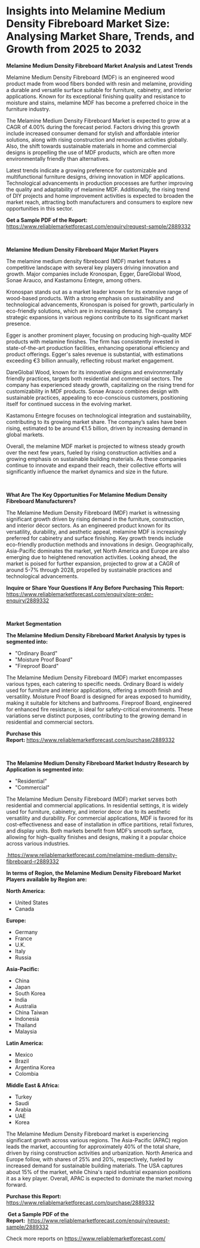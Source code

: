 <p><h1>Insights into Melamine Medium Density Fibreboard Market Size: Analysing Market Share, Trends, and Growth from 2025 to 2032</h1></p><p><strong>Melamine Medium Density Fibreboard Market Analysis and Latest Trends</strong></p>
<p><p>Melamine Medium Density Fibreboard (MDF) is an engineered wood product made from wood fibers bonded with resin and melamine, providing a durable and versatile surface suitable for furniture, cabinetry, and interior applications. Known for its exceptional finishing quality and resistance to moisture and stains, melamine MDF has become a preferred choice in the furniture industry.</p><p>The Melamine Medium Density Fibreboard Market is expected to grow at a CAGR of 4.00% during the forecast period. Factors driving this growth include increased consumer demand for stylish and affordable interior solutions, along with rising construction and renovation activities globally. Also, the shift towards sustainable materials in home and commercial designs is propelling the use of MDF products, which are often more environmentally friendly than alternatives.</p><p>Latest trends indicate a growing preference for customizable and multifunctional furniture designs, driving innovation in MDF applications. Technological advancements in production processes are further improving the quality and adaptability of melamine MDF. Additionally, the rising trend of DIY projects and home improvement activities is expected to broaden the market reach, attracting both manufacturers and consumers to explore new opportunities in this sector.</p></p>
<p><strong>Get a Sample PDF of the Report:&nbsp;</strong> <a href="https://www.reliablemarketforecast.com/enquiry/request-sample/2889332?utm_campaign=2288&utm_medium=2&utm_source=Github&utm_content=ia&utm_term=14032025&utm_id=melamine-medium-density-fibreboard">https://www.reliablemarketforecast.com/enquiry/request-sample/2889332</a></p>
<p>&nbsp;</p>
<p><strong>Melamine Medium Density Fibreboard Major Market Players</strong></p>
<p><p>The melamine medium density fibreboard (MDF) market features a competitive landscape with several key players driving innovation and growth. Major companies include Kronospan, Egger, DareGlobal Wood, Sonae Arauco, and Kastamonu Entegre, among others.</p><p>Kronospan stands out as a market leader known for its extensive range of wood-based products. With a strong emphasis on sustainability and technological advancements, Kronospan is poised for growth, particularly in eco-friendly solutions, which are in increasing demand. The company’s strategic expansions in various regions contribute to its significant market presence.</p><p>Egger is another prominent player, focusing on producing high-quality MDF products with melamine finishes. The firm has consistently invested in state-of-the-art production facilities, enhancing operational efficiency and product offerings. Egger's sales revenue is substantial, with estimations exceeding €3 billion annually, reflecting robust market engagement.</p><p>DareGlobal Wood, known for its innovative designs and environmentally friendly practices, targets both residential and commercial sectors. The company has experienced steady growth, capitalizing on the rising trend for customizability in MDF products. Sonae Arauco combines design with sustainable practices, appealing to eco-conscious customers, positioning itself for continued success in the evolving market.</p><p>Kastamonu Entegre focuses on technological integration and sustainability, contributing to its growing market share. The company’s sales have been rising, estimated to be around €1.5 billion, driven by increasing demand in global markets.</p><p>Overall, the melamine MDF market is projected to witness steady growth over the next few years, fueled by rising construction activities and a growing emphasis on sustainable building materials. As these companies continue to innovate and expand their reach, their collective efforts will significantly influence the market dynamics and size in the future.</p></p>
<p>&nbsp;</p>
<p><strong>What Are The Key Opportunities For Melamine Medium Density Fibreboard Manufacturers?</strong></p>
<p><p>The Melamine Medium Density Fibreboard (MDF) market is witnessing significant growth driven by rising demand in the furniture, construction, and interior décor sectors. As an engineered product known for its versatility, durability, and aesthetic appeal, melamine MDF is increasingly preferred for cabinetry and surface finishing. Key growth trends include eco-friendly production methods and innovations in design. Geographically, Asia-Pacific dominates the market, yet North America and Europe are also emerging due to heightened renovation activities. Looking ahead, the market is poised for further expansion, projected to grow at a CAGR of around 5-7% through 2028, propelled by sustainable practices and technological advancements.</p></p>
<p><strong>Inquire or Share Your Questions If Any Before Purchasing This Report:</strong> <a href="https://www.reliablemarketforecast.com/enquiry/pre-order-enquiry/2889332?utm_campaign=2288&utm_medium=2&utm_source=Github&utm_content=ia&utm_term=14032025&utm_id=melamine-medium-density-fibreboard">https://www.reliablemarketforecast.com/enquiry/pre-order-enquiry/2889332</a></p>
<p>&nbsp;</p>
<p><strong>Market Segmentation</strong></p>
<p><strong>The Melamine Medium Density Fibreboard Market Analysis by types is segmented into:</strong></p>
<p><ul><li>"Ordinary Board"</li><li>"Moisture Proof Board"</li><li>"Fireproof Board"</li></ul></p>
<p><p>The Melamine Medium Density Fibreboard (MDF) market encompasses various types, each catering to specific needs. Ordinary Board is widely used for furniture and interior applications, offering a smooth finish and versatility. Moisture Proof Board is designed for areas exposed to humidity, making it suitable for kitchens and bathrooms. Fireproof Board, engineered for enhanced fire resistance, is ideal for safety-critical environments. These variations serve distinct purposes, contributing to the growing demand in residential and commercial sectors.</p></p>
<p><strong>Purchase this Report:&nbsp;</strong><a href="https://www.reliablemarketforecast.com/purchase/2889332?utm_campaign=2288&utm_medium=2&utm_source=Github&utm_content=ia&utm_term=14032025&utm_id=melamine-medium-density-fibreboard">https://www.reliablemarketforecast.com/purchase/2889332</a></p>
<p>&nbsp;</p>
<p><strong>The Melamine Medium Density Fibreboard Market Industry Research by Application is segmented into:</strong></p>
<p><ul><li>"Residential"</li><li>"Commercial"</li></ul></p>
<p><p>The Melamine Medium Density Fibreboard (MDF) market serves both residential and commercial applications. In residential settings, it is widely used for furniture, cabinetry, and interior decor due to its aesthetic versatility and durability. For commercial applications, MDF is favored for its cost-effectiveness and ease of installation in office partitions, retail fixtures, and display units. Both markets benefit from MDF’s smooth surface, allowing for high-quality finishes and designs, making it a popular choice across various industries.</p></p>
<p><a href="https://www.reliablemarketforecast.com/melamine-medium-density-fibreboard-r2889332?utm_campaign=2288&utm_medium=2&utm_source=Github&utm_content=ia&utm_term=14032025&utm_id=melamine-medium-density-fibreboard">&nbsp;https://www.reliablemarketforecast.com/melamine-medium-density-fibreboard-r2889332</a></p>
<p><strong>In terms of Region, the Melamine Medium Density Fibreboard Market Players available by Region are:</strong></p>
<p>
    <p> <strong> North America: </strong>
        <ul>
            <li>United States</li>
            <li>Canada</li>
        </ul>
        </p> 
    <p> <strong> Europe: </strong>
        <ul>
            <li>Germany</li>
            <li>France</li>
            <li>U.K.</li>
            <li>Italy</li>
            <li>Russia</li>
        </ul>
        </p> 
    <p> <strong> Asia-Pacific: </strong>
        <ul>
            <li>China</li>
            <li>Japan</li>
            <li>South Korea</li>
            <li>India</li>
            <li>Australia</li>
            <li>China Taiwan</li>
            <li>Indonesia</li>
            <li>Thailand</li>
            <li>Malaysia</li>
        </ul>
        </p> 
    <p> <strong> Latin America: </strong>
        <ul>
            <li>Mexico</li>
            <li>Brazil</li>
            <li>Argentina Korea</li>
            <li>Colombia</li>
        </ul>
        </p> 
    <p> <strong> Middle East & Africa: </strong>
        <ul>
            <li>Turkey</li>
            <li>Saudi</li>
            <li>Arabia</li>
            <li>UAE</li>
            <li>Korea</li>
        </ul>
    </p>
    </p>
<p><p>The Melamine Medium Density Fibreboard market is experiencing significant growth across various regions. The Asia-Pacific (APAC) region leads the market, accounting for approximately 40% of the total share, driven by rising construction activities and urbanization. North America and Europe follow, with shares of 25% and 20%, respectively, fueled by increased demand for sustainable building materials. The USA captures about 15% of the market, while China's rapid industrial expansion positions it as a key player. Overall, APAC is expected to dominate the market moving forward.</p></p>
<p><strong>Purchase this Report: </strong><a href="https://www.reliablemarketforecast.com/purchase/2889332?utm_campaign=2288&utm_medium=2&utm_source=Github&utm_content=ia&utm_term=14032025&utm_id=melamine-medium-density-fibreboard">https://www.reliablemarketforecast.com/purchase/2889332</a></p>
<p>&nbsp;<strong>Get a Sample PDF of the Report:&nbsp;&nbsp;</strong><a href="https://www.reliablemarketforecast.com/enquiry/request-sample/2889332?utm_campaign=2288&utm_medium=2&utm_source=Github&utm_content=ia&utm_term=14032025&utm_id=melamine-medium-density-fibreboard">https://www.reliablemarketforecast.com/enquiry/request-sample/2889332</a></p>
<p><strong></strong></p>
<p>Check more reports on <a href="https://www.reliablemarketforecast.com/?utm_campaign=2288&utm_medium=2&utm_source=Github&utm_content=ia&utm_term=14032025&utm_id=melamine-medium-density-fibreboard">https://www.reliablemarketforecast.com/</a></p>